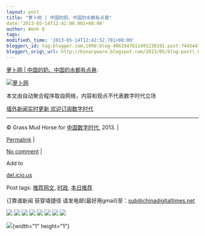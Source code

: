 ```yaml
--- 
layout: post 
title: "萝卜网 | 中国的奶、中国的水都有点悬" 
date:'2013-05-14T12:42:00.001+08:00' 
author: Wenh Q
tags:
modified\_time: '2013-05-14T12:42:52.781+08:00' 
blogger\_id: tag:blogger.com,1999:blog-4961947611491238191.post-7445443860002380421
blogger\_orig\_url: http://binaryware.blogspot.com/2013/05/blog-post\_6108.html
--- 
```

[萝卜网
|
中国的奶、中国的水都有点悬](http://feedproxy.google.com/~r/chinagfwblog/~3/kGUcHkdUCRs/):



[![萝卜网](http://hu.luo.bo/files/2013/05/13/34705746db6fcc373996f5a62cdd0959.jpg "萝卜网")](http://hu.luo.bo/files/2013/05/13/34705746db6fcc373996f5a62cdd0959.jpg "萝卜网")



本文由自动聚合程序取自网络，内容和观点不代表数字时代立场



[墙外新闻实时更新 欢迎订阅数字时代](http://eepurl.com/mstlf)


















------------------------------------------------------------------------

© Grass Mud Horse for
[中国数字时代](https://kexueshangwang.info/chinese), 2013. |

[Permalink](https://kexueshangwang.info/chinese/2013/05/%e8%90%9d%e5%8d%9c%e7%bd%91-%e4%b8%ad%e5%9b%bd%e7%9a%84%e5%a5%b6%e3%80%81%e4%b8%ad%e5%9b%bd%e7%9a%84%e6%b0%b4%e9%83%bd%e6%9c%89%e7%82%b9%e6%82%ac/)
|

[No
comment](https://kexueshangwang.info/chinese/2013/05/%e8%90%9d%e5%8d%9c%e7%bd%91-%e4%b8%ad%e5%9b%bd%e7%9a%84%e5%a5%b6%e3%80%81%e4%b8%ad%e5%9b%bd%e7%9a%84%e6%b0%b4%e9%83%bd%e6%9c%89%e7%82%b9%e6%82%ac/#comments)
|

Add to

[del.icio.us](http://del.icio.us/post?url=https://kexueshangwang.info/chinese/2013/05/%e8%90%9d%e5%8d%9c%e7%bd%91-%e4%b8%ad%e5%9b%bd%e7%9a%84%e5%a5%b6%e3%80%81%e4%b8%ad%e5%9b%bd%e7%9a%84%e6%b0%b4%e9%83%bd%e6%9c%89%e7%82%b9%e6%82%ac/&title=%E8%90%9D%E5%8D%9C%E7%BD%91%20%7C%20%E4%B8%AD%E5%9B%BD%E7%9A%84%E5%A5%B6%E3%80%81%E4%B8%AD%E5%9B%BD%E7%9A%84%E6%B0%B4%E9%83%BD%E6%9C%89%E7%82%B9%E6%82%AC)





Post tags:
[推荐网文](https://kexueshangwang.info/chinese/tag/%e6%8e%a8%e8%8d%90%e7%bd%91%e6%96%87/?category=10466),
[时政](https://kexueshangwang.info/chinese/tag/%e6%97%b6%e6%94%bf/?category=10466),
[本日推荐](https://kexueshangwang.info/chinese/tag/%e6%9c%ac%e6%97%a5%e6%8e%a8%e8%8d%90/?category=10466)



订靠谱新闻 获穿墙捷径
请发电邮(最好用gmail)至：sub@chinadigitaltimes.net







<div>

[![](http://feeds.feedburner.com/~ff/chinagfwblog?d=yIl2AUoC8zA)](http://feeds.feedburner.com/~ff/chinagfwblog?a=kGUcHkdUCRs:rARjyGQSJ2s:yIl2AUoC8zA)
[![](http://feeds.feedburner.com/~ff/chinagfwblog?i=kGUcHkdUCRs:rARjyGQSJ2s:-BTjWOF_DHI)](http://feeds.feedburner.com/~ff/chinagfwblog?a=kGUcHkdUCRs:rARjyGQSJ2s:-BTjWOF_DHI)
[![](http://feeds.feedburner.com/~ff/chinagfwblog?i=kGUcHkdUCRs:rARjyGQSJ2s:F7zBnMyn0Lo)](http://feeds.feedburner.com/~ff/chinagfwblog?a=kGUcHkdUCRs:rARjyGQSJ2s:F7zBnMyn0Lo)
[![](http://feeds.feedburner.com/~ff/chinagfwblog?i=kGUcHkdUCRs:rARjyGQSJ2s:V_sGLiPBpWU)](http://feeds.feedburner.com/~ff/chinagfwblog?a=kGUcHkdUCRs:rARjyGQSJ2s:V_sGLiPBpWU)
[![](http://feeds.feedburner.com/~ff/chinagfwblog?d=qj6IDK7rITs)](http://feeds.feedburner.com/~ff/chinagfwblog?a=kGUcHkdUCRs:rARjyGQSJ2s:qj6IDK7rITs)
[![](http://feeds.feedburner.com/~ff/chinagfwblog?d=l6gmwiTKsz0)](http://feeds.feedburner.com/~ff/chinagfwblog?a=kGUcHkdUCRs:rARjyGQSJ2s:l6gmwiTKsz0)
[![](http://feeds.feedburner.com/~ff/chinagfwblog?i=kGUcHkdUCRs:rARjyGQSJ2s:gIN9vFwOqvQ)](http://feeds.feedburner.com/~ff/chinagfwblog?a=kGUcHkdUCRs:rARjyGQSJ2s:gIN9vFwOqvQ)
[![](http://feeds.feedburner.com/~ff/chinagfwblog?d=TzevzKxY174)](http://feeds.feedburner.com/~ff/chinagfwblog?a=kGUcHkdUCRs:rARjyGQSJ2s:TzevzKxY174)

</div>

![](http://feeds.feedburner.com/~r/chinagfwblog/~4/kGUcHkdUCRs){width="1"
height="1"}
